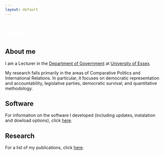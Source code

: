 ```yaml
---
layout: default
---
```


# <span style="color:white">Home</span>

## About me

I am a Lecturer in the <a href="http://www.essex.ac.uk/government/">Department of Government</a> at <a href="http://www.essex.ac.uk/">University of Essex</a>.

My research falls primarily in the areas of Comparative Politics and International Relations. In particular, it focuses on democratic representation and accountability, legislative parties, democratic survival, and quantitative methodology.

## Software

For information on the software I developed (including updates, instalation and dowload options), click [here](./software.html).

## Research

For a list of my publications, click [here](./research.html).
